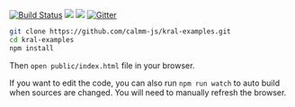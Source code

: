 [![Build Status](https://travis-ci.org/calmm-js/kral-examples.svg?branch=master)](https://travis-ci.org/calmm-js/kral-examples) [![](https://david-dm.org/calmm-js/kral-examples.svg)](https://david-dm.org/calmm-js/kral-examples) [![](https://david-dm.org/calmm-js/kral-examples/dev-status.svg)](https://david-dm.org/calmm-js/kral-examples#info=devDependencies) [![Gitter](https://img.shields.io/gitter/room/calmm-js/chat.js.svg?style=flat-square)](https://gitter.im/calmm-js/chat)

```bash
git clone https://github.com/calmm-js/kral-examples.git
cd kral-examples
npm install
```

Then `open public/index.html` file in your browser.

If you want to edit the code, you can also run `npm run watch` to auto build
when sources are changed.  You will need to manually refresh the browser.
